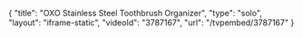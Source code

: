 {
    "title": "OXO Stainless Steel Toothbrush Organizer",
    "type": "solo",
    "layout": "iframe-static",
    "videoId": "3787167",
    "url": "\/tvpembed\/3787167"
}